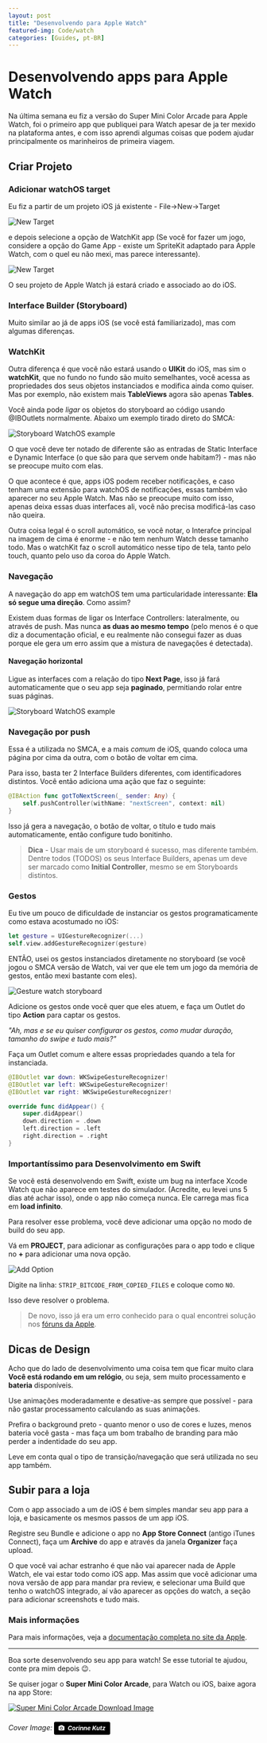 ```yaml
---
layout: post
title: "Desenvolvendo para Apple Watch"
featured-img: Code/watch
categories: [Guides, pt-BR]
---
```


# Desenvolvendo apps para Apple Watch

Na última semana eu fiz a versão do Super Mini Color Arcade para Apple Watch, foi o primeiro app que publiquei para Watch apesar de ja ter mexido na plataforma antes, e com isso aprendi algumas coisas que podem ajudar principalmente os marinheiros de primeira viagem.

## Criar Projeto

### Adicionar watchOS target

Eu fiz a partir de um projeto iOS já existente - File->New->Target

![New Target](../assets/img/posts/SMCA/newWatchTarget.png)

e depois selecione a opção de WatchKit app (Se você for fazer um jogo, considere a opção do Game App - existe um SpriteKit adaptado para Apple Watch, com o quel eu não mexi, mas parece interessante).


![New Target](../assets/img/posts/SMCA/newWatchModel.png)

O seu projeto de Apple Watch já estará criado e associado ao do iOS.

### Interface Builder (Storyboard)

Muito similar ao já de apps iOS (se você está familiarizado), mas com algumas diferenças.

### WatchKit

Outra diferença é que você não estará usando o **UIKit** do iOS, mas sim o **watchKit**, que no fundo no fundo são muito semelhantes, você acessa as propriedades dos seus objetos instanciados e modifica ainda como quiser. Mas por exemplo, não existem mais **TableViews** agora são apenas **Tables**.

Você ainda pode *ligar* os objetos do storyboard ao código usando @IBOutlets normalmente. Abaixo um exemplo tirado direto do SMCA:

![Storyboard WatchOS example](../assets/img/posts/SMCA/watchStoryboard.png)

O que você deve ter notado de diferente são as entradas de Static Interface e Dynamic Interface (o que são para que servem onde habitam?) - mas não se preocupe muito com elas.

O que acontece é que, apps iOS podem receber notificações, e caso tenham uma extensão para watchOS de notificações, essas também vão aparecer no seu Apple Watch.
Mas não se preocupe muito com isso, apenas deixa essas duas interfaces ali, você não precisa modificá-las caso não queira.

Outra coisa legal é o scroll automático, se você notar, o Interafce principal na imagem de cima é enorme - e não tem nenhum Watch desse tamanho todo. Mas o watchKit faz o scroll automático nesse tipo de tela, tanto pelo touch, quanto pelo uso da coroa do Apple Watch.

### Navegação

A navegação do app em watchOS tem uma particularidade interessante: **Ela só segue uma direção**. Como assim?

Existem duas formas de ligar os Interface Controllers: lateralmente, ou através de push. Mas nunca **as duas ao mesmo tempo** (pelo menos é o que diz a documentação oficial, e eu realmente não consegui fazer as duas porque ele gera um erro assim que a mistura de navegações é detectada).

#### Navegação horizontal
Ligue as interfaces com a relação do tipo **Next Page**, isso já fará automaticamente que o seu app seja **paginado**, permitiando rolar entre suas páginas.

![Storyboard WatchOS example](../assets/img/posts/SMCA/nextPage.png)

### Navegação por push
Essa é a utilizada no SMCA, e a mais *comum* de iOS, quando coloca uma página por cima da outra, com o botão de voltar em cima.

Para isso, basta ter 2 Interface Builders diferentes, com identificadores distintos.
Você então adiciona uma ação que faz o seguinte:

```swift
@IBAction func gotToNextScreen(_ sender: Any) {
    self.pushController(withName: "nextScreen", context: nil)
}
```

Isso já gera a navegação, o botão de voltar, o título e tudo mais automaticamente, então configure tudo bonitinho.


> **Dica** - Usar mais de um storyboard é sucesso, mas diferente também. Dentre todos (TODOS) os seus Interface Builders, apenas um deve ser marcado como **Initial Controller**, mesmo se em Storyboards distintos.


### Gestos
Eu tive um pouco de dificuldade de instanciar os gestos programaticamente como estava acostumado no iOS:

```swift
let gesture = UIGestureRecognizer(...)
self.view.addGestureRecognizer(gesture)
```

ENTÃO, usei os gestos instanciados diretamente no storyboard (se você jogou o SMCA versão de Watch, vai ver que ele tem um jogo da memória de gestos, então mexi bastante com eles).

![Gesture watch storyboard](../assets/img/posts/SMCA/gesturesWatch.png)

Adicione os gestos onde você quer que eles atuem, e faça um Outlet do tipo **Action** para captar os gestos.

*"Ah, mas e se eu quiser configurar os gestos, como mudar duração, tamanho do swipe e tudo mais?"*

Faça um Outlet comum e altere essas propriedades quando a tela for instanciada.

```swift
@IBOutlet var down: WKSwipeGestureRecognizer!
@IBOutlet var left: WKSwipeGestureRecognizer!
@IBOutlet var right: WKSwipeGestureRecognizer!

override func didAppear() {
    super.didAppear()
    down.direction = .down
    left.direction = .left
    right.direction = .right
}

```

### Importantíssimo para Desenvolvimento em Swift
Se você está desenvolvendo em Swift, existe um bug na interface Xcode Watch que não aparece em testes do simulador. (Acredite, eu levei uns 5 dias até achar isso), onde o app não começa nunca. Ele carrega mas fica em **load infinito**.

Para resolver esse problema, você deve adicionar uma opção no modo de build do seu app.

Vá em **PROJECT**, para adicionar as configurações para o app todo e clique no **+** para adicionar uma nova opção.


![Add Option](../assets/img/posts/SMCA/addOption.png)

Digite na linha:
``` STRIP_BITCODE_FROM_COPIED_FILES ```
e coloque como ```NO```.

Isso deve resolver o problema.

> De novo, isso já era um erro conhecido para o qual encontrei solução nos [fóruns da Apple](https://forums.developer.apple.com/thread/13819).

## Dicas de Design

Acho que do lado de desenvolvimento uma coisa tem que ficar muito clara **Você está rodando em um relógio**, ou seja, sem muito processamento e **bateria** disponíveis.

Use animações moderadamente e desative-as sempre que possível - para não gastar processamento calculando as suas animações.

Prefira o background preto - quanto menor o uso de cores e luzes, menos bateria você gasta - mas faça um bom trabalho de branding para mão perder a indentidade do seu app.

Leve em conta qual o tipo de transição/navegação que será utilizada no seu app também.

## Subir para a loja
Com o app associado a um de iOS é bem simples mandar seu app para a loja, e basicamente os mesmos passos de um app iOS.

Registre seu Bundle e adicione o app no **App Store Connect** (antigo iTunes Connect), faça um **Archive** do app e através da janela **Organizer** faça upload.

O que você vai achar estranho é que não vai aparecer nada de Apple Watch, ele vai estar todo como iOS app.
Mas assim que você adicionar uma nova versão de app para mandar pra review, e selecionar uma Build que tenho o watchOS integrado, aí vão aparecer as opções do watch, a seção para adicionar screenshots e tudo mais.

### Mais informações

Para mais informações, veja a [documentação completa no site da Apple](https://developer.apple.com/documentation/watchkit?changes=_1).

---

Boa sorte desenvolvendo seu app para watch! Se esse tutorial te ajudou, conte pra mim depois 😉.

Se quiser jogar o **Super Mini Color Arcade**, para Watch ou iOS, baixe agora na app Store:

[![Super Mini Color Arcade Download Image](../assets/img/posts/SMCA/download.png)](https://itunes.apple.com/us/app/super-mini-color-arcade/id1375643857?mt=8)


###### Cover Image: <a style="background-color:black;color:white;text-decoration:none;padding:4px 6px;font-family:-apple-system, BlinkMacSystemFont, &quot;San Francisco&quot;, &quot;Helvetica Neue&quot;, Helvetica, Ubuntu, Roboto, Noto, &quot;Segoe UI&quot;, Arial, sans-serif;font-size:12px;font-weight:bold;line-height:1.2;display:inline-block;border-radius:3px" href="https://unsplash.com/@corinnekutz?utm_medium=referral&amp;utm_campaign=photographer-credit&amp;utm_content=creditBadge" target="_blank" rel="noopener noreferrer" title="Download free do whatever you want high-resolution photos from Corinne Kutz"><span style="display:inline-block;padding:2px 3px"><svg xmlns="http://www.w3.org/2000/svg" style="height:12px;width:auto;position:relative;vertical-align:middle;top:-1px;fill:white" viewBox="0 0 32 32"><title>unsplash-logo</title><path d="M20.8 18.1c0 2.7-2.2 4.8-4.8 4.8s-4.8-2.1-4.8-4.8c0-2.7 2.2-4.8 4.8-4.8 2.7.1 4.8 2.2 4.8 4.8zm11.2-7.4v14.9c0 2.3-1.9 4.3-4.3 4.3h-23.4c-2.4 0-4.3-1.9-4.3-4.3v-15c0-2.3 1.9-4.3 4.3-4.3h3.7l.8-2.3c.4-1.1 1.7-2 2.9-2h8.6c1.2 0 2.5.9 2.9 2l.8 2.4h3.7c2.4 0 4.3 1.9 4.3 4.3zm-8.6 7.5c0-4.1-3.3-7.5-7.5-7.5-4.1 0-7.5 3.4-7.5 7.5s3.3 7.5 7.5 7.5c4.2-.1 7.5-3.4 7.5-7.5z"></path></svg></span><span style="display:inline-block;padding:2px 3px">Corinne Kutz</span></a>
